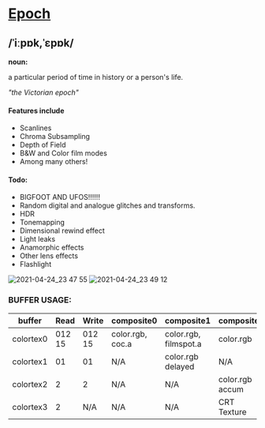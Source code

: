 # [Epoch](https://www.google.com/search?q=define+epoch)
## /ˈiːpɒk,ˈɛpɒk/
**noun:**

a particular period of time in history or a person's life.
	
*"the Victorian epoch"*

#### Features include
- Scanlines
- Chroma Subsampling
- Depth of Field
- B&W and Color film modes
- Among many others!

#### Todo:
- BIGFOOT AND UFOS!!!!!!
- Random digital and analogue glitches and transforms.
- HDR
- Tonemapping
- Dimensional rewind effect
- Light leaks
- Anamorphic effects
- Other lens effects
- Flashlight

![2021-04-24_23 47 55](https://user-images.githubusercontent.com/22845656/115974876-db9a6a80-a557-11eb-8b29-b5a40c35a700.png)
![2021-04-24_23 49 12](https://user-images.githubusercontent.com/22845656/115974863-c7566d80-a557-11eb-8d0f-ed69ce0e9405.png)

### BUFFER USAGE:

buffer|Read|Write|composite0|composite1|composite2|composite15
------|----|-----|----------|----------|----------|-----------
colortex0|012 15|012 15|color.rgb, coc.a|color.rgb, filmspot.a|color.rgb|color.rgb
colortex1|01|01|N/A|color.rgb delayed|N/A|exposure.a
colortex2|2|2|N/A|N/A|color.rgb accum|N/A
colortex3|2|N/A|N/A|N/A|CRT Texture|N/A